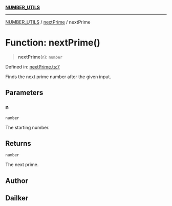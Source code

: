 [**NUMBER_UTILS**](../../README.md)

***

[NUMBER_UTILS](../../README.md) / [nextPrime](../README.md) / nextPrime

# Function: nextPrime()

> **nextPrime**(`n`): `number`

Defined in: [nextPrime.ts:7](https://github.com/dailker/everyutil/blob/0531b9744e97cf76b2fb0fb9c6a72c61ec9e2b23/src/number/nextPrime.ts#L7)

Finds the next prime number after the given input.

## Parameters

### n

`number`

The starting number.

## Returns

`number`

The next prime.

## Author

## Dailker
